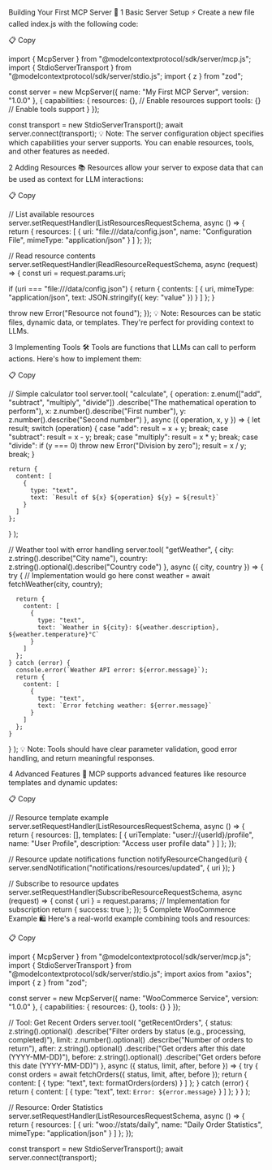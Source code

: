Building Your First MCP Server 🚀
1
Basic Server Setup ⚡
Create a new file called index.js with the following code:

📋 Copy

import { McpServer } from "@modelcontextprotocol/sdk/server/mcp.js";
import { StdioServerTransport } from "@modelcontextprotocol/sdk/server/stdio.js";
import { z } from "zod";

const server = new McpServer({
  name: "My First MCP Server",
  version: "1.0.0"
}, {
  capabilities: {
    resources: {},  // Enable resources support
    tools: {}       // Enable tools support
  }
});

const transport = new StdioServerTransport();
await server.connect(transport);
💡 Note: The server configuration object specifies which capabilities your server supports. You can enable resources, tools, and other features as needed.

2
Adding Resources 📚
Resources allow your server to expose data that can be used as context for LLM interactions:

📋 Copy

// List available resources
server.setRequestHandler(ListResourcesRequestSchema, async () => {
  return {
    resources: [
      {
        uri: "file:///data/config.json",
        name: "Configuration File",
        mimeType: "application/json"
      }
    ]
  };
});

// Read resource contents
server.setRequestHandler(ReadResourceRequestSchema, async (request) => {
  const uri = request.params.uri;
  
  if (uri === "file:///data/config.json") {
    return {
      contents: [
        {
          uri,
          mimeType: "application/json",
          text: JSON.stringify({ key: "value" })
        }
      ]
    };
  }
  
  throw new Error("Resource not found");
});
💡 Note: Resources can be static files, dynamic data, or templates. They're perfect for providing context to LLMs.

3
Implementing Tools 🛠️
Tools are functions that LLMs can call to perform actions. Here's how to implement them:

📋 Copy

// Simple calculator tool
server.tool(
  "calculate",
  {
    operation: z.enum(["add", "subtract", "multiply", "divide"])
      .describe("The mathematical operation to perform"),
    x: z.number().describe("First number"),
    y: z.number().describe("Second number")
  },
  async ({ operation, x, y }) => {
    let result;
    switch (operation) {
      case "add": result = x + y; break;
      case "subtract": result = x - y; break;
      case "multiply": result = x * y; break;
      case "divide": 
        if (y === 0) throw new Error("Division by zero");
        result = x / y;
        break;
    }

    return {
      content: [
        {
          type: "text",
          text: `Result of ${x} ${operation} ${y} = ${result}`
        }
      ]
    };
  }
);

// Weather tool with error handling
server.tool(
  "getWeather",
  {
    city: z.string().describe("City name"),
    country: z.string().optional().describe("Country code")
  },
  async ({ city, country }) => {
    try {
      // Implementation would go here
      const weather = await fetchWeather(city, country);
      
      return {
        content: [
          {
            type: "text",
            text: `Weather in ${city}: ${weather.description}, ${weather.temperature}°C`
          }
        ]
      };
    } catch (error) {
      console.error(`Weather API error: ${error.message}`);
      return {
        content: [
          {
            type: "text",
            text: `Error fetching weather: ${error.message}`
          }
        ]
      };
    }
  }
);
💡 Note: Tools should have clear parameter validation, good error handling, and return meaningful responses.

4
Advanced Features 🚀
MCP supports advanced features like resource templates and dynamic updates:

📋 Copy

// Resource template example
server.setRequestHandler(ListResourcesRequestSchema, async () => {
  return {
    resources: [],
    templates: [
      {
        uriTemplate: "user://{userId}/profile",
        name: "User Profile",
        description: "Access user profile data"
      }
    ]
  };
});

// Resource update notifications
function notifyResourceChanged(uri) {
  server.sendNotification("notifications/resources/updated", {
    uri
  });
}

// Subscribe to resource updates
server.setRequestHandler(SubscribeResourceRequestSchema, async (request) => {
  const { uri } = request.params;
  // Implementation for subscription
  return { success: true };
});
5
Complete WooCommerce Example 🛍️
Here's a real-world example combining tools and resources:

📋 Copy

import { McpServer } from "@modelcontextprotocol/sdk/server/mcp.js";
import { StdioServerTransport } from "@modelcontextprotocol/sdk/server/stdio.js";
import axios from "axios";
import { z } from "zod";

const server = new McpServer({
  name: "WooCommerce Service",
  version: "1.0.0"
}, {
  capabilities: {
    resources: {},
    tools: {}
  }
});

// Tool: Get Recent Orders
server.tool(
  "getRecentOrders",
  {
    status: z.string().optional()
      .describe("Filter orders by status (e.g., processing, completed)"),
    limit: z.number().optional()
      .describe("Number of orders to return"),
    after: z.string().optional()
      .describe("Get orders after this date (YYYY-MM-DD)"),
    before: z.string().optional()
      .describe("Get orders before this date (YYYY-MM-DD)")
  },
  async ({ status, limit, after, before }) => {
    try {
      const orders = await fetchOrders({ status, limit, after, before });
      return {
        content: [
          {
            type: "text",
            text: formatOrders(orders)
          }
        ]
      };
    } catch (error) {
      return {
        content: [
          {
            type: "text",
            text: `Error: ${error.message}`
          }
        ]
      };
    }
  }
);

// Resource: Order Statistics
server.setRequestHandler(ListResourcesRequestSchema, async () => {
  return {
    resources: [
      {
        uri: "woo://stats/daily",
        name: "Daily Order Statistics",
        mimeType: "application/json"
      }
    ]
  };
});

const transport = new StdioServerTransport();
await server.connect(transport);